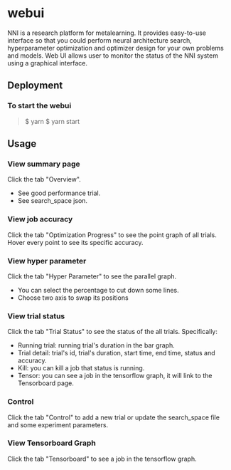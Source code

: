# webui

NNI is a research platform for metalearning. It provides easy-to-use interface so that you could perform neural architecture search, hyperparameter optimization and optimizer design for your own problems and models.
Web UI allows user to monitor the status of the NNI system using a graphical interface.

## Deployment

### To start the webui

> $ yarn
> $ yarn start

## Usage

### View summary page

Click the tab "Overview".

* See good performance trial.
* See search_space json.

### View job accuracy

Click the tab "Optimization Progress" to see the point graph of all trials. Hover every point to see its specific accuracy.

### View hyper parameter

Click the tab "Hyper Parameter" to see the parallel graph.

* You can select the percentage to cut down some lines.
* Choose two axis to swap its positions

### View trial status 

Click the tab "Trial Status" to see the status of the all trials. Specifically:

* Running trial: running trial's duration in the bar graph.
* Trial detail: trial's id, trial's duration, start time, end time, status and accuracy.
* Kill: you can kill a job that status is running.
* Tensor: you can see a job in the tensorflow graph, it will link to the Tensorboard page.

### Control 

Click the tab "Control" to add a new trial or update the search_space file and some experiment parameters.

### View Tensorboard Graph 
   
Click the tab "Tensorboard" to see a job in the tensorflow graph. 